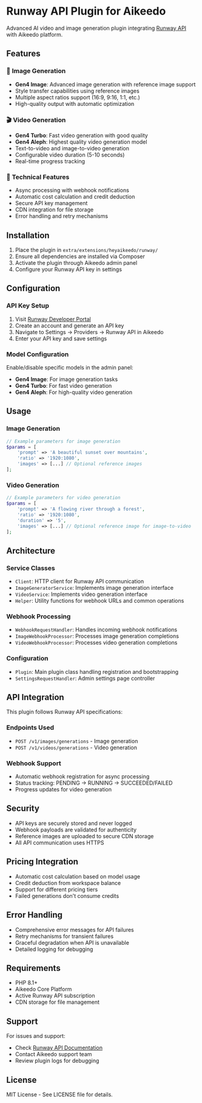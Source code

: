 # Runway API Plugin for Aikeedo

Advanced AI video and image generation plugin integrating [Runway API](https://docs.dev.runwayml.com/) with Aikeedo platform.

## Features

### 🎨 **Image Generation**
- **Gen4 Image**: Advanced image generation with reference image support
- Style transfer capabilities using reference images
- Multiple aspect ratios support (16:9, 9:16, 1:1, etc.)
- High-quality output with automatic optimization

### 🎬 **Video Generation**
- **Gen4 Turbo**: Fast video generation with good quality
- **Gen4 Aleph**: Highest quality video generation model
- Text-to-video and image-to-video generation
- Configurable video duration (5-10 seconds)
- Real-time progress tracking

### 🔧 **Technical Features**
- Async processing with webhook notifications
- Automatic cost calculation and credit deduction
- Secure API key management
- CDN integration for file storage
- Error handling and retry mechanisms

## Installation

1. Place the plugin in `extra/extensions/heyaikeedo/runway/`
2. Ensure all dependencies are installed via Composer
3. Activate the plugin through Aikeedo admin panel
4. Configure your Runway API key in settings

## Configuration

### API Key Setup
1. Visit [Runway Developer Portal](https://docs.dev.runwayml.com/)
2. Create an account and generate an API key
3. Navigate to Settings → Providers → Runway API in Aikeedo
4. Enter your API key and save settings

### Model Configuration
Enable/disable specific models in the admin panel:
- **Gen4 Image**: For image generation tasks
- **Gen4 Turbo**: For fast video generation
- **Gen4 Aleph**: For high-quality video generation

## Usage

### Image Generation
```php
// Example parameters for image generation
$params = [
    'prompt' => 'A beautiful sunset over mountains',
    'ratio' => '1920:1080',
    'images' => [...] // Optional reference images
];
```

### Video Generation
```php
// Example parameters for video generation
$params = [
    'prompt' => 'A flowing river through a forest',
    'ratio' => '1920:1080',
    'duration' => '5',
    'images' => [...] // Optional reference image for image-to-video
];
```

## Architecture

### Service Classes
- `Client`: HTTP client for Runway API communication
- `ImageGeneratorService`: Implements image generation interface
- `VideoService`: Implements video generation interface
- `Helper`: Utility functions for webhook URLs and common operations

### Webhook Processing
- `WebhookRequestHandler`: Handles incoming webhook notifications
- `ImageWebhookProcessor`: Processes image generation completions
- `VideoWebhookProcessor`: Processes video generation completions

### Configuration
- `Plugin`: Main plugin class handling registration and bootstrapping
- `SettingsRequestHandler`: Admin settings page controller

## API Integration

This plugin follows Runway API specifications:

### Endpoints Used
- `POST /v1/images/generations` - Image generation
- `POST /v1/videos/generations` - Video generation

### Webhook Support
- Automatic webhook registration for async processing
- Status tracking: PENDING → RUNNING → SUCCEEDED/FAILED
- Progress updates for video generation

## Security

- API keys are securely stored and never logged
- Webhook payloads are validated for authenticity
- Reference images are uploaded to secure CDN storage
- All API communication uses HTTPS

## Pricing Integration

- Automatic cost calculation based on model usage
- Credit deduction from workspace balance
- Support for different pricing tiers
- Failed generations don't consume credits

## Error Handling

- Comprehensive error messages for API failures
- Retry mechanisms for transient failures
- Graceful degradation when API is unavailable
- Detailed logging for debugging

## Requirements

- PHP 8.1+
- Aikeedo Core Platform
- Active Runway API subscription
- CDN storage for file management

## Support

For issues and support:
- Check [Runway API Documentation](https://docs.dev.runwayml.com/)
- Contact Aikeedo support team
- Review plugin logs for debugging

## License

MIT License - See LICENSE file for details.
